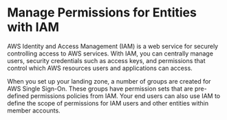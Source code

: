 # Manage Permissions for Entities with IAM<a name="iam"></a>

AWS Identity and Access Management \(IAM\) is a web service for securely controlling access to AWS services\. With IAM, you can centrally manage users, security credentials such as access keys, and permissions that control which AWS resources users and applications can access\.

When you set up your landing zone, a number of groups are created for AWS Single Sign\-On\. These groups have permission sets that are pre\-defined permissions policies from IAM\. Your end users can also use IAM to define the scope of permissions for IAM users and other entities within member accounts\.